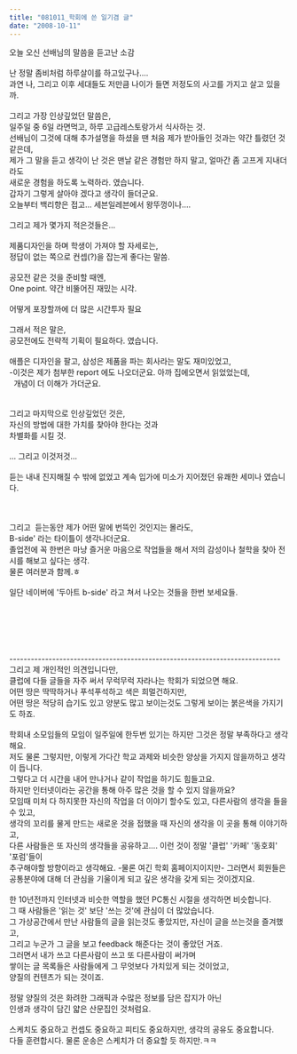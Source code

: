 ```yaml
---
title: "081011_학회에 쓴 일기겸 글"
date: "2008-10-11"
---
```


오늘 오신 선배님의 말씀을 듣고난 소감  
   
난 정말 좀비처럼 하루살이를 하고있구나....  
과연 나, 그리고 이후 세대들도 저만큼 나이가 들면 저정도의 사고를 가지고 살고 있을까.  
   
그리고 가장 인상깊었던 말씀은,  
일주일 중 6일 라면먹고, 하루 고급레스토랑가서 식사하는 것.  
선배님이 그것에 대해 추가설명을 하셨을 땐 처음 제가 받아들인 것과는 약간 틀렸던 것 같은데,  
제가 그 말을 듣고 생각이 난 것은 맨날 같은 경험만 하지 말고, 얼마간 좀 고프게 지내더라도  
새로운 경험을 하도록 노력하라. 였습니다.  
갑자기 그렇게 살아야 겠다고 생각이 들더군요.  
오늘부터 백리향은 접고... 세븐일레븐에서 왕뚜껑이나....  
   
그리고 제가 몇가지 적은것들은...  
   
제품디자인을 하며 학생이 가져야 할 자세로는,  
정답이 없는 쪽으로 컨셉(?)을 잡는게 좋다는 말씀.  
   
공모전 같은 것을 준비할 때엔,  
One point. 약간 비뚤어진 재밌는 시각.  
   
어떻게 포장할까에 더 많은 시간투자 필요  
   
그래서 적은 말은,  
공모전에도 전략적 기획이 필요하다. 였습니다.  
   
애플은 디자인을 팔고, 삼성은 제품을 파는 회사라는 말도 재미있었고,  
\-이것은 제가 첨부한 report 에도 나오더군요. 아까 집에오면서 읽었었는데,  
  개념이 더 이해가 가더군요.  
   
   
그리고 마지막으로 인상깊었던 것은,  
자신의 방법에 대한 가치를 찾아야 한다는 것과  
차별화를 시킬 것.  
   
... 그리고 이것저것...  
   
듣는 내내 진지해질 수 밖에 없었고 계속 입가에 미소가 지어졌던 유쾌한 세미나 였습니다.  
   
   
   
그리고  듣는동안 제가 어떤 말에 번뜩인 것인지는 몰라도,  
B-side' 라는 타이틀이 생각나더군요.  
졸업전에 꼭 한번은 마냥 즐거운 마음으로 작업들을 해서 저의 감성이나 철학을 찾아 전시를 해보고 싶다는 생각.  
물론 여러분과 함께.ㅎ  
   
일단 네이버에 '두아트 b-side' 라고 쳐서 나오는 것들을 한번 보세요들.  
   
   
   
   
   
   
\---------------------------------------------------------------------------- 
   
그리고 제 개인적인 의견입니다만,  
클럽에 다들 글들을 자주 써서 무럭무럭 자라나는 학회가 되었으면 해요.  
어떤 땅은 딱딱하거나 푸석푸석하고 색은 희멀건하지만,  
어떤 땅은 적당히 습기도 있고 양분도 많고 보이는것도 그렇게 보이는 붉은색을 가지기도 하죠.  
   
학회내 소모임들의 모임이 일주일에 한두번 있기는 하지만 그것은 정말 부족하다고 생각해요.  
저도 물론 그렇지만, 이렇게 가다간 학교 과제와 비슷한 양상을 가지지 않을까하고 생각이 듭니다.  
그렇다고 더 시간을 내어 만나거나 같이 작업을 하기도 힘들고요.  
하지만 인터넷이라는 공간을 통해 아주 많은 것을 할 수 있지 않을까요?  
모임때 미처 다 하지못한 자신의 작업을 더 이야기 할수도 있고, 다른사람의 생각을 들을 수 있고,  
생각의 꼬리를 물게 만드는 새로운 것을 접했을 때 자신의 생각을 이 곳을 통해 이야기하고,  
다른 사람들은 또 자신의 생각들을 공유하고.... 이런 것이 정말 '클럽' '카페' '동호회' '포럼'들이  
추구해야할 방향이라고 생각해요. -물론 여긴 학회 홈페이지이지만- 
그러면서 회원들은 공통분야에 대해 더 관심을 기울이게 되고 깊은 생각을 갖게 되는 것이겠지요.  
   
한 10년전까지 인터넷과 비슷한 역할을 했던 PC통신 시절을 생각하면 비슷합니다.  
그 때 사람들은 '읽는 것' 보단 '쓰는 것'에 관심이 더 많았습니다.  
그 가상공간에서 만난 사람들의 글을 읽는것도 좋았지만, 자신이 글을 쓰는것을 즐겨했고,  
그리고 누군가 그 글을 보고 feedback 해준다는 것이 좋았던 거죠.  
그러면서 내가 쓰고 다른사람이 쓰고 또 다른사람이 써가며  
쌓이는 글 목록들은 사람들에게 그 무엇보다 가치있게 되는 것이었고,  
양질의 컨텐츠가 되는 것이죠.  
   
정말 양질의 것은 화려한 그래픽과 수많은 정보를 담은 잡지가 아닌  
인생과 생각이 담긴 얇은 산문집인 것처럼요.  
   
스케치도 중요하고 컨셉도 중요하고 피티도 중요하지만, 생각의 공유도 중요합니다.  
다들 훈련합시다. 물론 운송은 스케치가 더 중요할 듯 하지만.ㅋㅋ
